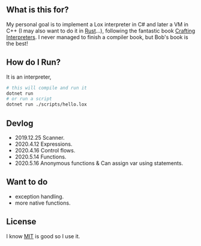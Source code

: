 ## What is this for?

My personal goal is to implement a Lox interpreter in C# and later a VM in C++ (I may also want to do it in [Rust](https://www.rust-lang.org)...), following the fantastic book [Crafting Interpreters](https://craftinginterpreters.com/). I never managed to finish a compiler book, but Bob's book is the best!

## How do I Run?

It is an interpreter,

```bash
# this will compile and run it
dotnet run
# or run a script
dotnet run ./scripts/hello.lox
```

## Devlog

* 2019.12.25 Scanner.
* 2020.4.12 Expressions.
* 2020.4.16 Control flows.
* 2020.5.14 Functions.
* 2020.5.16 Anonymous functions & Can assign var using statements.

## Want to do

* exception handling.
* more native functions.

## License

I know [MIT](./LICENSE) is good so I use it.